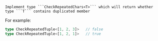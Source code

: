 `Implement type ```CheckRepeatedChars<T>``` which will return whether type ```T``` contains duplicated member`

For example:

```ts
type CheckRepeatedTuple<[1, 2, 3]>   // false
type CheckRepeatedTuple<[1, 2, 1]>   // true
```
